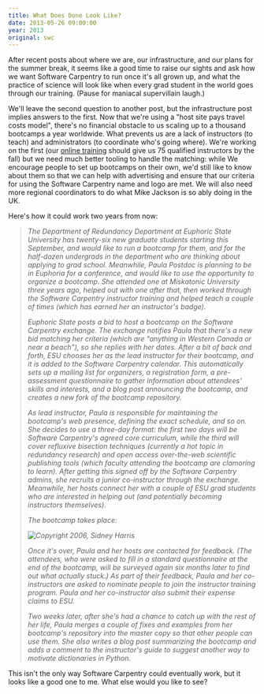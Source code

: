 ```yaml
---
title: What Does Done Look Like?
date: 2013-05-26 09:00:00
year: 2013
original: swc
---
```

<p>
  After recent posts about
  where we are,
  our infrastructure,
  and
  our plans for the summer break,
  it seems like a good time to raise our sights and ask
  how we want Software Carpentry to run once it's all grown up,
  and what the practice of science will look like
  when every grad student in the world goes through our training.
  (Pause for maniacal supervillain laugh.)
</p>
<p>
  We'll leave the second question to another post,
  but the infrastructure post
  implies answers to the first.
  Now that we're using a "host site pays travel costs model",
  there's no financial obstacle to us scaling up to a thousand bootcamps a year worldwide.
  What prevents us are a lack of instructors (to teach)
  and administrators (to coordinate who's going where).
  We're working on the first
  (our <a href="{{site.training_url}}">online training</a>
  should give us 75 qualified instructors by the fall)
  but we need much better tooling to handle the matching:
  while We encourage people to set up bootcamps on their own,
  we'd still like to know about them
  so that we can help with advertising
  and ensure that our criteria for using the Software Carpentry name and logo are met.
  We will also need more regional coordinators to do
  what Mike Jackson is so ably doing in the UK.
</p>
<p>
  Here's how it could work two years from now:
</p>
<blockquote><em>
  <p>
    The Department of Redundancy Department at Euphoric State University
    has twenty-six new graduate students starting this September,
    and would like to run a bootcamp for them,
    and for the half-dozen undergrads in the department
    who are thinking about applying to grad school.
    Meanwhile,
    Paula Postdoc is planning to be in Euphoria for a conference,
    and would like to use the opportunity to organize a bootcamp.
    She attended one at Miskatonic University three years ago,
    helped out with one after that,
    then worked through the Software Carpentry instructor training
    and helped teach a couple of times
    (which has earned her an instructor's badge).
  </p>
  <p>
    Euphoric State posts a bid to host a bootcamp on the Software Carpentry exchange.
    The exchange notifies Paula that there's a new bid matching her criteria
    (which are "anything in Western Canada or near a beach"),
    so she replies with her dates.
    After a bit of back and forth,
    ESU chooses her as the lead instructor for their bootcamp,
    and it is added to the Software Carpentry calendar.
    This automatically sets up a mailing list for organizers,
    a registration form,
    a pre-assessment questionnaire to gather information about attendees' skills and interests,
    and a blog post announcing the bootcamp,
    and creates a new fork of the bootcamp repository.
  </p>
  <p>
    As lead instructor,
    Paula is responsible for maintaining the bootcamp's web presence,
    defining the exact schedule,
    and so on.
    She decides to use a three-day format:
    the first two days will be Software Carpentry's agreed core curriculum,
    while the third will cover refluxive bisection techniques
    (currently a hot topic in redundancy research)
    and open access over-the-web scientific publishing tools
    (which faculty attending the bootcamp are clamoring to learn).
    After getting this signed off by the Software Carpentry admins,
    she recruits a junior co-instructor through the exchange.
    Meanwhile,
    her hosts connect her with a couple of ESU grad students
    who are interested in helping out
    (and potentially becoming instructors themselves).
  </p>
  <p>
    The bootcamp takes place:
  </p>
  <img src="{{site.github.url}}/files/2013/05/miracle.jpg" alt="Copyright 2006, Sidney Harris" />
  <p>
    Once it's over,
    Paula and her hosts are contacted for feedback.
    (The attendees,
    who were asked to fill in a standard questionnaire at the end of the bootcamp,
    will be surveyed again six months later to find out what actually stuck.)
    As part of their feedback,
    Paula and her co-instructors are asked to nominate people
    to join the instructor training program.
    Paula and her co-instructor also submit their expense claims to ESU.
  </p>
  <p>
    Two weeks later,
    after she's had a chance to catch up with the rest of her life,
    Paula merges a couple of fixes and examples from her bootcamp's repository
    into the master copy
    so that other people can use them.
    She also writes a blog post summarizing the bootcamp
    and adds a comment to the instructor's guide
    to suggest another way to motivate dictionaries in Python.
  </p>
</em></blockquote>
<p>
  This isn't the only way Software Carpentry could eventually work,
  but it looks like a good one to me.
  What else would you like to see?
</p>
